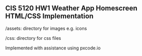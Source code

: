 ## CIS 5120 HW1 Weather App Homescreen HTML/CSS Implementation

/assets: directory for images e.g. icons

/css: directory for css files 

Implemented with assistance using pxcode.io
